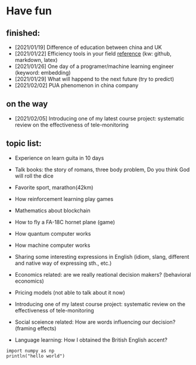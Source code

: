 # Have fun

## finished:
- [2021/01/19] Difference of education between china and UK
- [2021/01/22] Efficiency tools in your field [reference](http://www.baidu.com) (kw: github, markdown, latex)
- [2021/01/26] One day of a programer/machine learning engineer (keyword: embedding)
- [2021/01/29] What will happend to the next future (try to predict)
- [2021/02/02] PUA phenomenon in china company

## on the way
- [2021/02/05] Introducing one of my latest course project: systematic review on the effectiveness of tele-monitoring

## topic list:
- Experience on learn guita in 10 days
- Talk books: the story of romans, three body problem, Do you think God will roll the dice
- Favorite sport, marathon(42km)
- How reinforcement learning play games
- Mathematics about blockchain
- How to fly a FA-18C hornet plane (game)
- How quantum computer works
- How machine computer works

- Sharing some interesting expressions in English (idiom, slang, different and native way of expressing sth., etc.)
- Economics related: are we really reational decision makers? (behavioral economics)
- Pricing models (not able to talk about it now)
- Introducing one of my latest course project: systematic review on the effectiveness of tele-monitoring
- Social sceience related: How are words influencing our decision? (framing effects)
- Language learning: How I obtained the British English accent?

```
import numpy as np
println("hello world")
```

